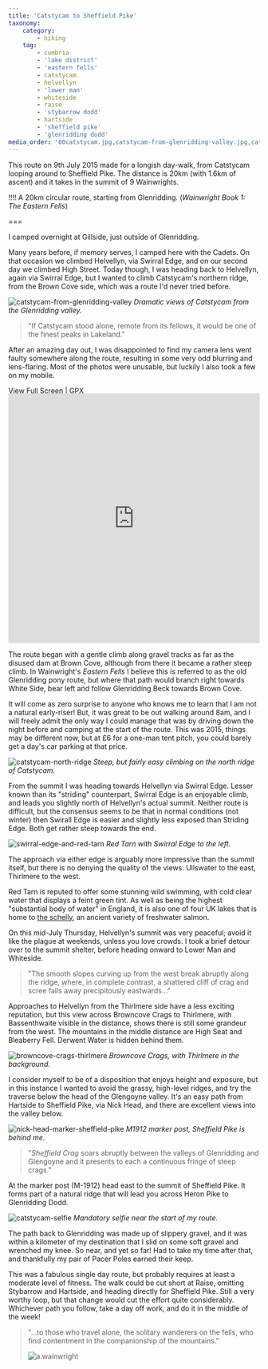 ```yaml
---
title: 'Catstycam to Sheffield Pike'
taxonomy:
    category:
        - hiking
    tag:
        - cumbria
        - 'lake district'
        - 'eastern fells'
        - catstycam
        - helvellyn
        - 'lower man'
        - whiteside
        - raise
        - 'stybarrow dodd'
        - hartside
        - 'sheffield pike'
        - 'glenridding dodd'
media_order: '00catstycam.jpg,catstycam-from-glenridding-valley.jpg,catstycam-north-ridge.jpg,browncove-crags-thirlmere.jpg,swirral-edge-and-red-tarn.jpg,nick-head-marker-sheffield-pike.jpg,catstycam-selfie.jpg'
---
```


This route on 9th July 2015 made for a longish day-walk, from Catstycam looping around to Sheffield Pike. The distance is 20km (with 1.6km of ascent) and it takes in the summit of 9 Wainwrights.

!!!! A 20km circular route, starting from Glenridding. (_Wainwright Book 1: The Eastern Fells_)

===

I camped overnight at Gillside, just outside of Glenridding.

Many years before, if memory serves, I camped here with the Cadets. On that occasion we climbed Helvellyn, via Swirral Edge, and on our second day we climbed High Street. Today though, I was heading back to Helvellyn, again via Swirral Edge, but I wanted to climb Catstycam's northern ridge, from the Brown Cove side, which was a route I'd never tried before.

![catstycam-from-glenridding-valley](catstycam-from-glenridding-valley.jpg "catstycam-from-glenridding-valley")
*Dramatic views of Catstycam from the Glenridding valley.*

> "If Catstycam stood alone, remote from its fellows, it would be one of the finest peaks in Lakeland."

After an amazing day out, I was disappointed to find my camera lens went faulty somewhere along the route, resulting in some very odd blurring and lens-flaring. Most of the photos were unusable, but luckily I also took a few on my mobile.

[View Full Screen](https://map.mootparadox.com/full/catstycam) | [GPX](https://map.mootparadox.com/gpx/catstycam)  
<p><iframe src="https://map.mootparadox.com/embed/catstycam" height="500" width="100%" style="border:none; margin-top:-1.2em;"></iframe></p>

The route began with a gentle climb along gravel tracks as far as the disused dam at Brown Cove, although from there it became a rather steep climb. In Wainwright's *Eastern Fells* I believe this is referred to as the old Glenridding pony route, but where that path would branch right towards White Side, bear left and follow Glenridding Beck towards Brown Cove.

It will come as zero surprise to anyone who knows me to learn that I am not a natural early-riser! But, it was great to be out walking around 8am, and I will freely admit the only way I could manage that was by driving down the night before and camping at the start of the route. This was 2015, things may be different now, but at £6 for a one-man tent pitch, you could barely get a day's car parking at that price. 

![catstycam-north-ridge](catstycam-north-ridge.jpg "catstycam-north-ridge")
*Steep, but fairly easy climbing on the north ridge of Catstycam.*

From the summit I was heading towards Helvellyn via Swirral Edge. Lesser known than its "striding" counterpart, Swirral Edge is an enjoyable climb, and leads you slightly north of Helvellyn's actual summit. Neither route is difficult, but the consensus seems to be that in normal conditions (not winter) then Swirall Edge is easier and slightly less exposed than Striding Edge. Both get rather steep towards the end.

![swirral-edge-and-red-tarn](swirral-edge-and-red-tarn.jpg "swirral-edge-and-red-tarn")
*Red Tarn with Swirral Edge to the left.*

The approach via either edge is arguably more impressive than the summit itself, but there is no denying the quality of the views. Ullswater to the east, Thirlmere to the west. 

Red Tarn is reputed to offer some stunning wild swimming, with cold clear water that displays a feint green tint. As well as being the highest "substantial body of water" in England, it is also one of four UK lakes that is home to [the schelly](https://en.wikipedia.org/wiki/Schelly), an ancient variety of freshwater salmon.

On this mid-July Thursday, Helvellyn's summit was very peaceful; avoid it like the plague at weekends, unless you love crowds. I took a brief detour over to the summit shelter, before heading onward to Lower Man and Whiteside.

> "The smooth slopes curving up from the west break abruptly along the ridge, where, in complete contrast, a shattered cliff of crag and scree falls away precipitously eastwards..."

Approaches to Helvellyn from the Thirlmere side have a less exciting reputation, but this view across Browncove Crags to Thirlmere, with Bassenthwaite visible in the distance, shows there is still some grandeur from the west. The mountains in the middle distance are High Seat and Bleaberry Fell. Derwent Water is hidden behind them.

![browncove-crags-thirlmere](browncove-crags-thirlmere.jpg "browncove-crags-thirlmere")
*Browncove Crags, with Thirlmere in the background.*

I consider myself to be of a disposition that enjoys height and exposure, but in this instance I wanted to avoid the grassy, high-level ridges, and try the traverse below the head of the Glengoyne valley. It's an easy path from Hartside to Sheffield Pike, via Nick Head, and there are excellent views into the valley below.

![nick-head-marker-sheffield-pike](nick-head-marker-sheffield-pike.jpg "nick-head-marker-sheffield-pike")
*M1912 marker post, Sheffield Pike is behind me.*

> "*Sheffield Crag* soars abruptly between the valleys of Glenridding and Glengoyne and it presents to each a continuous fringe of steep crags."

At the marker post (M-1912) head east to the summit of Sheffield Pike. It forms part of a natural ridge that will lead you across Heron Pike to Glenridding Dodd.

![catstycam-selfie](catstycam-selfie.jpg "catstycam-selfie")
*Mandatory selfie near the start of my route.*

The path back to Glenridding was made up of slippery gravel, and it was within a kilometer of my destination that I slid on some soft gravel and wrenched my knee. So near, and yet so far! Had to take my time after that, and thankfully my pair of Pacer Poles earned their keep.

This was a fabulous single day route, but probably requires at least a moderate level of fitness. The walk could be cut short at Raise, omitting Stybarrow and Hartside, and heading directly for Sheffield Pike. Still a very worthy loop, but that change would cut the effort quite considerably. Whichever path you follow, take a day off work, and do it in the middle of the week!

> "...to those who travel alone, the solitary wanderers on the fells, who find contentment in the companionship of the mountains."
> 
> ![a.wainwright](/user/images/aw-sig.png)